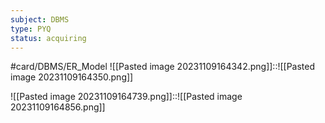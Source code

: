 ```yaml
---
subject: DBMS
type: PYQ
status: acquiring
---
```

#card/DBMS/ER_Model
![[Pasted image 20231109164342.png]]::![[Pasted image 20231109164350.png]] <!--SR:!2023-11-13,3,250-->

![[Pasted image 20231109164739.png]]::![[Pasted image 20231109164856.png]] <!--SR:!2023-11-13,3,250-->

